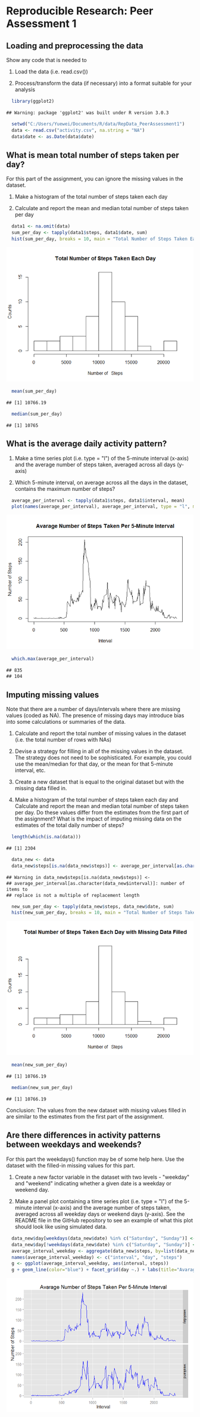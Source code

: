 # Reproducible Research: Peer Assessment 1


## Loading and preprocessing the data

Show any code that is needed to

1. Load the data (i.e. read.csv())

2. Process/transform the data (if necessary) into a format suitable for your analysis


```r
  library(ggplot2)
```

```
## Warning: package 'ggplot2' was built under R version 3.0.3
```

```r
  setwd("C:/Users/Yuewei/Documents/R/data/RepData_PeerAssessment1")
  data <- read.csv("activity.csv", na.string = "NA")
  data$date <- as.Date(data$date)
```

## What is mean total number of steps taken per day?

For this part of the assignment, you can ignore the missing values in the dataset.

1. Make a histogram of the total number of steps taken each day

2. Calculate and report the mean and median total number of steps taken per day


```r
  data1 <- na.omit(data)
  sum_per_day <- tapply(data1$steps, data1$date, sum)
  hist(sum_per_day, breaks = 10, main = "Total Number of Steps Taken Each Day", xlab = "Number of   Steps", ylab = "Counts")
```

![](PA1_template_files/figure-html/sum_date-1.png) 

```r
  mean(sum_per_day)
```

```
## [1] 10766.19
```

```r
  median(sum_per_day)
```

```
## [1] 10765
```

## What is the average daily activity pattern?

1. Make a time series plot (i.e. type = "l") of the 5-minute interval (x-axis) and the average number of steps taken, averaged across all days (y-axis)

2. Which 5-minute interval, on average across all the days in the dataset, contains the maximum number of steps?


```r
  average_per_interval <- tapply(data1$steps, data1$interval, mean)
  plot(names(average_per_interval), average_per_interval, type = "l", main = "Avarage Number of Steps Taken Per 5-Minute Interval", xlab = "Interval", ylab = "Number of Steps")
```

![](PA1_template_files/figure-html/average_interval-1.png) 

```r
  which.max(average_per_interval)
```

```
## 835 
## 104
```

## Imputing missing values

Note that there are a number of days/intervals where there are missing values (coded as NA). The presence of missing days may introduce bias into some calculations or summaries of the data.

1. Calculate and report the total number of missing values in the dataset (i.e. the total number of rows with NAs)

2. Devise a strategy for filling in all of the missing values in the dataset. The strategy does not need to be sophisticated. For example, you could use the mean/median for that day, or the mean for that 5-minute interval, etc.

3. Create a new dataset that is equal to the original dataset but with the missing data filled in.

4. Make a histogram of the total number of steps taken each day and Calculate and report the mean and median total number of steps taken per day. Do these values differ from the estimates from the first part of the assignment? What is the impact of imputing missing data on the estimates of the total daily number of steps?


```r
  length(which(is.na(data)))
```

```
## [1] 2304
```

```r
  data_new <- data
  data_new$steps[is.na(data_new$steps)] <- average_per_interval[as.character(data_new$interval)]
```

```
## Warning in data_new$steps[is.na(data_new$steps)] <-
## average_per_interval[as.character(data_new$interval)]: number of items to
## replace is not a multiple of replacement length
```

```r
  new_sum_per_day <- tapply(data_new$steps, data_new$date, sum)
  hist(new_sum_per_day, breaks = 10, main = "Total Number of Steps Taken Each Day with Missing Data Filled", xlab = "Number of   Steps", ylab = "Counts")
```

![](PA1_template_files/figure-html/missing_value-1.png) 

```r
  mean(new_sum_per_day)
```

```
## [1] 10766.19
```

```r
  median(new_sum_per_day)
```

```
## [1] 10766.19
```

Conclusion: The values from the new dataset with missing values filled in are similar to the estimates from the first part of the assignment. 

## Are there differences in activity patterns between weekdays and weekends?

For this part the weekdays() function may be of some help here. Use the dataset with the filled-in missing values for this part.

1. Create a new factor variable in the dataset with two levels - "weekday" and "weekend" indicating whether a given date is a weekday or weekend day.

2. Make a panel plot containing a time series plot (i.e. type = "l") of the 5-minute interval (x-axis) and the average number of steps taken, averaged across all weekday days or weekend days (y-axis). See the README file in the GitHub repository to see an example of what this plot should look like using simulated data.


```r
  data_new$day[weekdays(data_new$date) %in% c("Saturday", "Sunday")] <- "weekend"
  data_new$day[!weekdays(data_new$date) %in% c("Saturday", "Sunday")] <- "weekday"
  average_interval_weekday <- aggregate(data_new$steps, by=list(data_new$interval, data_new$day), FUN=mean)
  names(average_interval_weekday) <- c("interval", "day", "steps")
  g <- ggplot(average_interval_weekday, aes(interval, steps))
  g + geom_line(color="blue") + facet_grid(day ~.) + labs(title="Avarage Number of Steps Taken Per 5-Minute Interval") + labs(x="Interval", y="Number of Steps")
```

![](PA1_template_files/figure-html/weekday_vs_weekend-1.png) 
